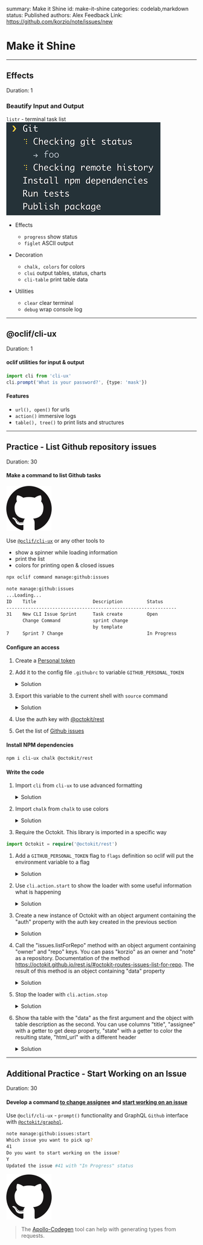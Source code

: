summary: Make it Shine
id: make-it-shine
categories: codelab,markdown
status: Published 
authors: Alex
Feedback Link: https://github.com/korzio/note/issues/new

# Make it Shine

---

## Effects
Duration: 1

### Beautify Input and Output

`listr` - terminal task list
![listr](assets/listr.gif)

- Effects
  - `progress` show status
  - `figlet` ASCII output

- Decoration
  - `chalk, colors` for colors
  - `clui` output tables, status, charts
  - `cli-table` print table data

- Utilities
  - `clear` clear terminal
  - `debug` wrap console log

---

## @oclif/cli-ux
Duration: 1

#### oclif utilities for input & output

```ts
import cli from 'cli-ux'
cli.prompt('What is your password?', {type: 'mask'})
```

#### Features

- `url(), open()` for urls
- `action()` immersive logs
- `table(), tree()` to print lists and structures

---

## Practice - List Github repository issues
Duration: 30

#### Make a command to list Github tasks 

![github](assets/github.png)

Use [`@oclif/cli-ux`](https://www.npmjs.com/package/cli-ux) or any other tools to

- show a spinner while loading information
- print the list
- colors for printing open & closed issues

```bash
npx oclif command manage:github:issues
```

```bash
note manage:github:issues
...Loading...
ID    Title                     Description         Status
---------------------------------------------------------------
31    New CLI Issue Sprint      Task create         Open
      Change Command            sprint change 
                                by template        
7     Sprint 7 Change                               In Progress
```

#### Configure an access

1. Create a [Personal token](https://github.com/settings/tokens)
1. Add it to the config file `.githubrc` to variable `GITHUB_PERSONAL_TOKEN`
    <details>
      <summary>Solution</summary>
    
      ```bash
      export GITHUB_PERSONAL_TOKEN=___TOKEN_GOES_HERE___
      ```
    </details>
    
1. Export this variable to the current shell with `source` command
    <details>
      <summary>Solution</summary>
    
      ```bash
      source config/.githubrc
      ```
    </details>
    
1. Use the auth key with [@octokit/rest](https://octokit.github.io/rest.js/)
1. Get the list of [Github issues](https://octokit.github.io/rest.js/#octokit-routes-issues-list-for-repo)


#### Install NPM dependencies
```bash
npm i cli-ux chalk @octokit/rest

```


#### Write the code
1. Import `cli` from `cli-ux` to use advanced formatting
    <details>
      <summary>Solution</summary>
    
      ```ts
      import cli from 'cli-ux'
      ```
    </details>
    
1. Import `chalk` from `chalk` to use colors
    <details>
      <summary>Solution</summary>
    
      ```ts
      import chalk from 'chalk'
      ```
    </details>
    
1. Require the Octokit. This library is imported in a specific way
```ts
import Octokit = require('@octokit/rest')
```
    
1. Add a `GITHUB_PERSONAL_TOKEN` flag to `flags` definition so oclif will put the environment variable to a flag
    <details>
      <summary>Solution</summary>
    
      ```ts
      githubPersonalToken: flags.string({
        description: `Environment variable GITHUB_PERSONAL_TOKEN`,
        env: 'GITHUB_PERSONAL_TOKEN',
        required: true
      }
      ```
    </details>
  
1. Use `cli.action.start` to show the loader with some useful information what is happening
    <details>
      <summary>Solution</summary>
    
      ```ts
      cli.action.start('Getting the list of the issues')
      ```
    </details>  
    
1. Create a new instance of Octokit with an object argument containing the "auth" property with the auth key created in the previous section
    <details>
      <summary>Solution</summary>
    
      ```ts
      const octokit = new Octokit({
        auth: flags.githubPersonalToken
      })
      ```
    </details>
   
1. Call the "issues.listForRepo" method with an object argument containing "owner" and "repo" keys. You can pass "korzio" as an owner and "note" as a repository. Documentation of the method https://octokit.github.io/rest.js/#octokit-routes-issues-list-for-repo.
The result of this method is an object containing "data" property
    <details>
      <summary>Solution</summary>
    
      ```ts
      const { data: issues } = await octokit.issues.listForRepo({
        owner: 'korzio',
        repo: 'note',
      })
      ```
    </details>
    
1. Stop the loader with `cli.action.stop`
    <details>
      <summary>Solution</summary>
    
      ```ts
      cli.action.stop()
      ```
    </details>
    
1. Show tha table with the "data" as the first argument and the object with table description as the second. You can use columns "title", "assignee" with a getter to get deep property, "state" with a getter to color the resulting state, "html_url" with a different header
    <details>
      <summary>Solution</summary>
    
      ```ts
      cli.table(issues, {
        title: {
  
        },
        assignee: {
          get: row => row.assignee ? row.assignee.login : null,
        },
        state: {
          get: row => row.state === 'open' ? chalk.green('open') : chalk.red('closed'),
        },
        html_url: {
          header: 'Link'
        },
      })
      ```
    </details>
    
---

## Additional Practice - Start Working on an Issue
Duration: 30

#### Develop a command [to change assignee](https://octokit.github.io/rest.js/#octokit-routes-issues-add-assigneesf) and [start working on an issue](https://octokit.github.io/rest.js/#octokit-routes-issues-update)

Use `@oclif/cli-ux` - `prompt()` functionality and GraphQL `Github` interface with [`@octokit/graphql`](https://www.npmjs.com/package/@octokit/graphql).

```bash
note manage:github:issues:start
Which issue you want to pick up?
41
Do you want to start working on the issue?
Y
Updated the issue #41 with "In Progress" status
```

![github](assets/github.png)

> The [Apollo-Codegen](https://github.com/apollographql/apollo-codegen) tool can help with generating types from requests.
